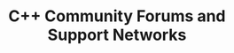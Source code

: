 ---
id: c++-community-forums-and-support-networks
title: C++ Community Forums and Support Networks
sidebar_label: C++ Community Forums and Support Networks
sidebar_position: 3
tags:
  [
    c++,
    programming,
    c++ community forums,
    c++ support networks
  ]
description: In this tutorial, we'll explore C++ community forums and support networks where you can engage with fellow C++ enthusiasts, ask questions, share knowledge, and seek assistance. We'll introduce you to popular online forums, such as Stack Overflow, Reddit's r/cpp community, and the C++ tag on GitHub Discussions. Additionally, we'll highlight C++ Discord servers, mailing lists, and social media groups where you can connect with like-minded developers and stay updated with the latest trends and discussions in the C++ community. Engaging with these forums and support networks will not only help you solve coding challenges but also expand your network and enhance your C++ learning experience.
---